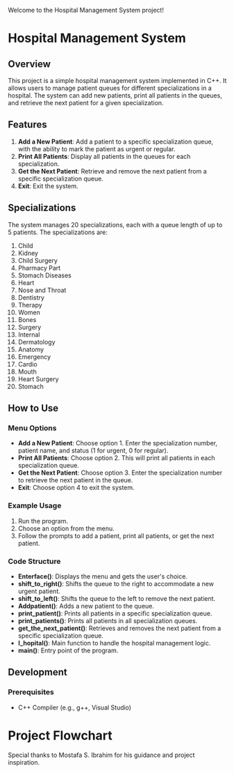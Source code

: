 Welcome to the Hospital Management System project!

# **Hospital Management System**

## Overview

This project is a simple hospital management system implemented in C++. It allows users to manage patient queues for different specializations in a hospital. The system can add new patients, print all patients in the queues, and retrieve the next patient for a given specialization.

## Features

1. **Add a New Patient**: Add a patient to a specific specialization queue, with the ability to mark the patient as urgent or regular.
2. **Print All Patients**: Display all patients in the queues for each specialization.
3. **Get the Next Patient**: Retrieve and remove the next patient from a specific specialization queue.
4. **Exit**: Exit the system.

## Specializations

The system manages 20 specializations, each with a queue length of up to 5 patients. The specializations are:

1. Child
2. Kidney
3. Child Surgery
4. Pharmacy Part
5. Stomach Diseases
6. Heart
7. Nose and Throat
8. Dentistry
9. Therapy
10. Women
11. Bones
12. Surgery
13. Internal
14. Dermatology
15. Anatomy
16. Emergency
17. Cardio
18. Mouth
19. Heart Surgery
20. Stomach

## How to Use

### Menu Options

- **Add a New Patient**: Choose option 1. Enter the specialization number, patient name, and status (1 for urgent, 0 for regular).
- **Print All Patients**: Choose option 2. This will print all patients in each specialization queue.
- **Get the Next Patient**: Choose option 3. Enter the specialization number to retrieve the next patient in the queue.
- **Exit**: Choose option 4 to exit the system.

### Example Usage

1. Run the program.
2. Choose an option from the menu.
3. Follow the prompts to add a patient, print all patients, or get the next patient.

### Code Structure

- **Enterface()**: Displays the menu and gets the user's choice.
- **shift_to_right()**: Shifts the queue to the right to accommodate a new urgent patient.
- **shift_to_left()**: Shifts the queue to the left to remove the next patient.
- **Addpatient()**: Adds a new patient to the queue.
- **print_patient()**: Prints all patients in a specific specialization queue.
- **print_patients()**: Prints all patients in all specialization queues.
- **get_the_next_patient()**: Retrieves and removes the next patient from a specific specialization queue.
- **l_hopital()**: Main function to handle the hospital management logic.
- **main()**: Entry point of the program.

## Development

### Prerequisites

- C++ Compiler (e.g., g++, Visual Studio)
# Project Flowchart


Special thanks to Mostafa S. Ibrahim for his guidance and project inspiration.

